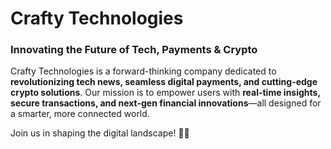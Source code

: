# Crafty Technologies  

### **Innovating the Future of Tech, Payments & Crypto**  

Crafty Technologies is a forward-thinking company dedicated to **revolutionizing tech news, seamless digital payments, and cutting-edge crypto solutions**. Our mission is to empower users with **real-time insights, secure transactions, and next-gen financial innovations**—all designed for a smarter, more connected world.  

Join us in shaping the digital landscape! 🚀💡  
